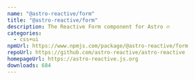 ```yaml
---
name: "@astro-reactive/form"
title: "@astro-reactive/form"
description: The Reactive Form component for Astro 🔥
categories:
  - css+ui
npmUrl: https://www.npmjs.com/package/@astro-reactive/form
repoUrl: https://github.com/astro-reactive/astro-reactive
homepageUrl: https://astro-reactive.js.org
downloads: 684
---
```

